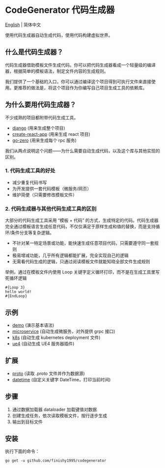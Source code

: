 # CodeGenerator 代码生成器

[English](README.md) | 简体中文

使用代码生成器自动生成代码，使用代码构建虚拟世界。

## 什么是代码生成器？

代码生成器借助模板文件生成代码。你可以把代码生成器看成一个轻量级的编译器，根据简单的模板语法，制定文件内容的生成规则。

我们提供了一个基础的入口，你可以通过编译这个项目得到可执行文件来直接使用。更推荐的做法是，将这个项目作为你编写自己项目生成工具的依赖库。

## 为什么要用代码生成器？

不少成熟的项目都附带代码生成工具。

* [django](https://github.com/django/django) (用来生成整个项目)
* [create-react-app](https://www.github.com/facebook/create-react-app) (用来生成 react 项目)
* [go-zero](https://github.com/zeromicro/go-zero) (用来生成每个 rpc 服务)

我们从两点说明这个问题——为什么需要自动生成代码，以及这个库与其他实现的区别。

### 1. 代码生成工具的好处

* 减少重复代码书写
* 为开发提供一套代码模板（微服务/网页）
* 维护简便（只需要修改模板文件）

### 2. 代码生成器与其他代码生成工具的区别

大部分的代码生成工具采用 “模板 + 代码” 的方式，生成特定的代码。代码生成器完全通过模板语言生成任意代码，不仅仅满足于原样生成和值的替换，而是支持循环/条件分支等复杂逻辑。

* 不针对某一特定场景或功能，能快速生成任意项目代码，只需要遵守同一套规则
* 极易增减功能，几乎所有逻辑都能扩展，完全实现自己的逻辑
* 无需看代码生成的逻辑，只通过阅读模板文件就能知晓全部文件生成规则

举例，通过在模板文件内使用 Loop 关键字定义循环打印，而不是在生成工具里写死循环逻辑
``` text
#{Loop 3}
hello world!
#{EndLoop}
```

## 示例

* [demo](example/demo) (演示基本语法)
* [microservice](example/service) (自动生成微服务，对外提供 grpc 接口)
* [k8s](example/k8s) (自动生成 kubernetes deployment 文件)
* [ue4](example/ue4) (自动生成 UE4 服务器插件)

## 扩展

* [proto](extension/dataloader/proto) (读取 .proto 文件并作为数据源)
* [datetime](extension/logic/datetime) (自定义关键字 DateTime，打印当前时间)

## 步骤

1. 通过数据加载器 dataloader 加载键值对数据
2. 创建生成任务，依次读取模板文件，按行逐步生成
3. 输出到目标文件

## 安装

执行下面的命令：
``` shell
go get -u github.com/finishy1995/codegenerator
```
